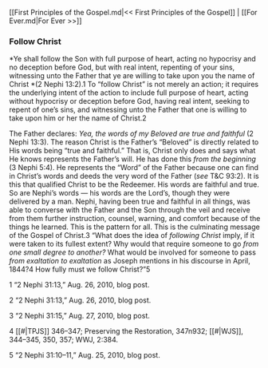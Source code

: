 [[First Principles of the Gospel.md|<< First Principles of the Gospel]]  |  [[For Ever.md|For Ever >>]]

### Follow Christ

*Ye shall follow the Son with full purpose of heart, acting no hypocrisy and no deception before God, but with real intent, repenting of your sins, witnessing unto the Father that ye are willing to take upon you the name of Christ *(2 Nephi 13:2).1 To “follow Christ” is not merely an action; it requires the underlying intent of the action to include full purpose of heart, acting without hypocrisy or deception before God, having real intent, seeking to repent of one’s sins, and witnessing unto the Father that one is willing to take upon him or her the name of Christ.2

The Father declares: *Yea, the words of my Beloved are true and faithful* (2 Nephi 13:3). The reason Christ is the Father’s “Beloved” is directly related to His words being “true and faithful.” That is, Christ only does and says what He knows represents the Father’s will. He has done this *from the beginning* (3 Nephi 5:4). He represents the “Word” of the Father because one can find in Christ’s words and deeds the very word of the Father (*see* T&C 93:2). It is this that qualified Christ to be the Redeemer. His words are faithful and true. So are Nephi’s words — his words are the Lord’s, though they were delivered by a man. Nephi, having been true and faithful in all things, was able to converse with the Father and the Son through the veil and receive from them further instruction, counsel, warning, and comfort because of the things he learned. This is the pattern for all. This is the culminating message of the Gospel of Christ.3 “What does the idea of *following Christ* imply, if it were taken to its fullest extent? Why would that require someone to go *from one small degree to another?* What would be involved for someone to pass *from exaltation to exaltation* as Joseph mentions in his discourse in April, 1844?4 How fully must we follow Christ?”5



1 “2 Nephi 31:13,” Aug. 26, 2010, blog post.


2 “2 Nephi 31:13,” Aug. 26, 2010, blog post.


3 “2 Nephi 31:15,” Aug. 27, 2010, blog post.


4
[[#|TPJS]] 346–347; Preserving the Restoration, 347n932; [[#|WJS]], 344–345, 350, 357; WWJ, 2:384.


5 “2 Nephi 31:10–11,” Aug. 25, 2010, blog post.